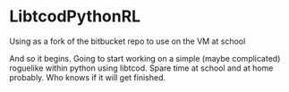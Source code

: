 # LibtcodPythonRL
Using as a fork of the bitbucket repo to use on the VM at school

And so it begins. Going to start working on a simple (maybe complicated) roguelike within python using libtcod.
Spare time at school and at home probably. Who knows if it will get finished.
